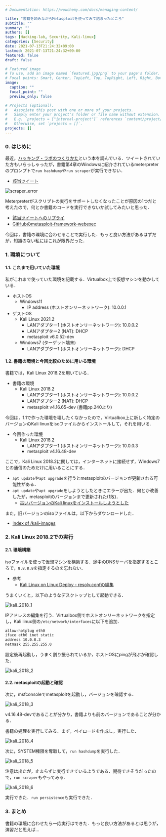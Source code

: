 ```yaml
---
# Documentation: https://wowchemy.com/docs/managing-content/

title: "書籍を読みながらMetasploitを使ってみて詰まったところ"
subtitle: ""
summary: ""
authors: []
tags: [Hacking-lab, Security, Kali-linux]
categories: [Security]
date: 2021-07-13T21:24:32+09:00
lastmod: 2021-07-13T21:24:32+09:00
featured: false
draft: false

# Featured image
# To use, add an image named `featured.jpg/png` to your page's folder.
# Focal points: Smart, Center, TopLeft, Top, TopRight, Left, Right, BottomLeft, Bottom, BottomRight.
image:
  caption: ""
  focal_point: ""
  preview_only: false

# Projects (optional).
#   Associate this post with one or more of your projects.
#   Simply enter your project's folder or file name without extension.
#   E.g. `projects = ["internal-project"]` references `content/project/deep-learning/index.md`.
#   Otherwise, set `projects = []`.
projects: []
---
```



### 0. はじめに
最近，[ハッキング・ラボのつくりかた](https://s-akademeia.sakura.ne.jp/main/books/lab/faq.html)という本を読んでいる．ツイートされていた方もいらっしゃったが，書籍第4章のWindowsに紹介されているmeterpreterのプロンプトで```run hashdump```や```run scraper```が実行できない．

- [該当ツイート](https://twitter.com/K88336374/status/1409822251797471238?s=20)

![scraper_error](./kali_2021_1.png "runのエラー")

Meterpreterがスクリプトの実行をサポートしなくなったことが原因の1つだと考えたので，何とか書籍のコードを実行できないか試してみたいと思った．

- [該当ツイートへのリプライ](https://twitter.com/DeXhCjktu3ABTLZ/status/1413171321475780608?s=20)
- [GitHubのmetasploit-framework-webexec](https://github.com/iagox86/metasploit-framework-webexec/blob/master/scripts/meterpreter/enum_chrome.rb)

今回は，書籍の環境に合わせることで実行した．もっと良い方法があるはずだが，知識のない私にはこれが限界だった．

### 1. 環境について
#### 1.1. これまで用いていた環境
私がこれまで使っていた環境を記載する．Virtualbox上で仮想マシンを動かしている．

- ホストOS
    - Windows11
        - IP address (ホストオンリーネットワーク): 10.0.0.1
- ゲストOS
    - Kali Linux 2021.2
        - LANアダプター1 (ホストオンリーネットワーク): 10.0.0.2
        - LANアダプター2 (NAT): DHCP
        - metasploit v6.0.52-dev
    - Windows7 (ターゲット端末)
        - LANアダプター1 (ホストオンリーネットワーク): DHCP

#### 1.2. 書籍の環境と今回比較のために用いる環境
書籍では，Kali Linux 2018.2を用いている．

- 書籍の環境
    - Kali Linux 2018.2
        - LANアダプター1 (ホストオンリーネットワーク): 10.0.0.2
        - LANアダプター2 (NAT): DHCP
        - metasploit v4.16.65-dev (書籍pp.240より)

今回は，1.1で作った環境を壊したくなかったので，Virtualbox上に新しく特定のバージョンのKali linuxをisoファイルからインストールして，それを用いる．

- 今回作った環境
    - Kali Linux 2018.2
        - LANアダプター1 (ホストオンリーネットワーク): 10.0.0.3
        - metasploit v4.16.48-dev
        
ここで，Kali Linux 2018.2に関しては，インターネットに接続せず，Windows7との通信のためだけに用いることにする．
- ```apt update```や```apt upgrade```を行うとmetasploitのバージョンが更新される可能性がある．
- ```apt update```や```apt upgrade```をしようとしたときにエラーが出た．何とか改善したが，metasploitのバージョンまで更新された(1敗)．
  - [古いバージョンのKali linuxをインストールしようとした](https://tachibana-ai.netlify.app/post/kali-linux-log/)

また，旧バージョンのisoファイルは，以下からダウンロードした．
- [Index of /kali-images](http://old.kali.org/kali-images/)

### 2. Kali Linux 2018.2での実行
#### 2.1. 環境構築
isoファイルを使って仮想マシンを構築する．途中のDNSサーバを指定するところで，```8.8.8.8```を指定するのを忘れない．

- 参考
    - [Kali Linux on Linux Deploy - resolv.confの編集](http://hackcrack89.blog.fc2.com/blog-entry-30.html?sp)

うまくいくと，以下のようなデスクトップとして起動できる．

![kali_2018_1](./kali_2018_1.png "デスクトップの起動")

IPアドレスの編集を行う．Virtualbox側でホストオンリーネットワークを指定し，Kali linux側の```/etc/network/interfaces```に以下を追加．
```txt
allow-hotplug eth0
iface eth0 inet static
address 10.0.0.3
netmask 255.255.255.0
```

設定後再起動し，うまく割り振られているか，ホストOSにpingが飛ぶか確認した．

![kali_2018_2](./kali_2018_2.png "pingの確認")

#### 2.2. metasploitの起動と確認

次に，msfconsoleでmetasploitを起動し，バージョンを確認する．

![kali_2018_3](./kali_2018_3.png "metasploitのバージョンの確認")

v4.16.48-devであることが分かり，書籍よりも前のバージョンであることが分かる．

書籍の処理を実行してみる．まず，ペイロードを作成し，実行した．

![kali_2018_4](./kali_2018_4.png "ペイロードの実行")

次に，SYSTEM権限を奪取して，```run hashdump```を実行した．

![kali_2018_5](./kali_2018_5.png "hashdumpの実行")

注意は出たが，止まらずに実行できているようである．期待できそうだったので，```run scraper```もやってみる．

![kali_2018_6](./kali_2018_6.png "run scraperの実行")

実行できた．```run persistence```も実行できた．

### 3. まとめ
書籍の環境に合わせたら一応実行はできた．もっと良い方法があるとは思うが，演習だと思えば...